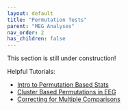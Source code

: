 ```yaml
---
layout: default
title: "Permutation Tests"
parent: "MEG Analyses"
nav_order: 2
has_children: false
---
```


This section is still under construction!

Helpful Tutorials:
- [Intro to Permutation Based Stats](https://www.youtube.com/watch?v=5Z7pIWMYi64)
- [Cluster Based Permutations in EEG](https://www.youtube.com/watch?v=DakPCBLY2mE)
- [Correcting for Multiple Comparisons](https://www.youtube.com/watch?v=Dx143jsZDIs)
